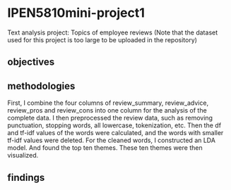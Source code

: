 # IPEN5810mini-project1
Text analysis project: Topics of employee reviews
(Note that the dataset used for this project is too large to be uploaded in the repository)
## objectives
## methodologies
First, I combine the four columns of review_summary, review_advice, review_pros and review_cons into one column for the analysis of the complete data. I then preprocessed the review data, such as removing punctuation, stopping words, all lowercase, tokenization, etc. Then the df and tf-idf values of the words were calculated, and the words with smaller tf-idf values were deleted. For the cleaned words, I constructed an LDA model. And found the top ten themes. These ten themes were then visualized.
## findings
